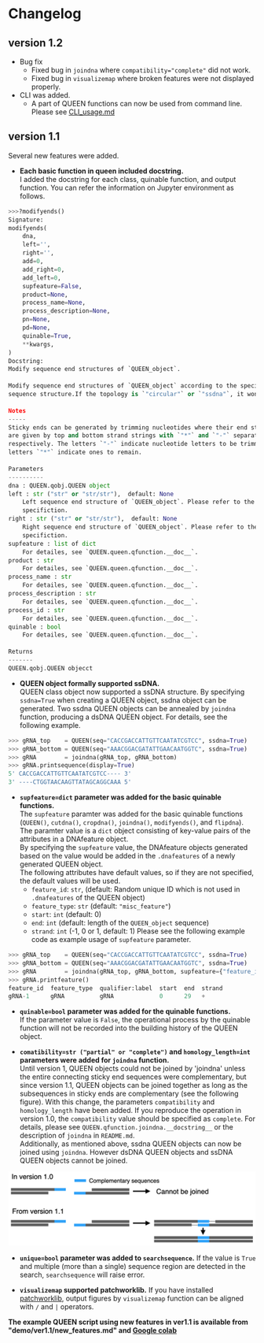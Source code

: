 # Changelog
## version 1.2 
- Bug fix
    - Fixed bug in `joindna` where `compatibility="complete"` did not work. 
    - Fixed bug in `visualizemap` where broken features were not displayed properly.
- CLI was added. 
    - A part of QUEEN functions can now be used from command line. Please see [CLI_usage.md](https://github.com/yachielab/QUEEN/blob/develop/ver1.2/CLI_usage.md) 

## version 1.1 
Several new features were added.
- **Each basic function in queen included docstring.**  
I added the docstring for each class, quinable function, and output function. You can refer the information on Jupyter environment as follows.  

```python 
>>>?modifyends() 
Signature:
modifyends(
    dna,
    left='',
    right='',
    add=0,
    add_right=0,
    add_left=0,
    supfeature=False,
    product=None,
    process_name=None,
    process_description=None,
    pn=None,
    pd=None,
    quinable=True,
    **kwargs,
)
Docstring:
Modify sequence end structures of `QUEEN_object`.

Modify sequence end structures of `QUEEN_object` according to the specified end 
sequence structure.If the topology is `"circular"` or `"ssdna"`, it won't work.

Notes
-----
Sticky ends can be generated by trimming nucleotides where their end structures 
are given by top and bottom strand strings with `"*"` and `"-"` separated by `"/"`, 
respectively. The letters `"-"` indicate nucleotide letters to be trimmed, and the 
letters `"*"` indicate ones to remain.  

Parameters
----------
dna : QUEEN.qobj.QUEEN object
left : str ("str" or "str/str"),  default: None
    Left sequence end structure of `QUEEN_object`. Please refer to the "Notes" for the 
    specifiction.
right : str ("str" or "str/str"),  default: None
    Right sequence end structure of `QUEEN_object`. Please refer to the "Notes" for the 
    specifiction.
supfeature : list of dict
    For detailes, see `QUEEN.queen.qfunction.__doc__`.
product : str
    For detailes, see `QUEEN.queen.qfunction.__doc__`.
process_name : str
    For detailes, see `QUEEN.queen.qfunction.__doc__`.
process_description : str
    For detailes, see `QUEEN.queen.qfunction.__doc__`.
process_id : str 
    For detailes, see `QUEEN.queen.qfunction.__doc__`.
quinable : bool
    For detailes, see `QUEEN.queen.qfunction.__doc__`.

Returns
-------
QUEEN.qobj.QUEEN objecct
```

- **QUEEN object formally supported ssDNA.**  
QUEEN class object now supported a ssDNA structure. By specifying `ssdna=True` when creating a QUEEN object, ssdna object can be generated.
Two ssdna QUEEN objects can be annealed by `joindna` function, producing a dsDNA QUEEN object. For details, see the following example.

```python 
>>> gRNA_top    = QUEEN(seq="CACCGACCATTGTTCAATATCGTCC", ssdna=True)
>>> gRNA_bottom = QUEEN(seq="AAACGGACGATATTGAACAATGGTC", ssdna=True)
>>> gRNA        = joindna(gRNA_top, gRNA_bottom)
>>> gRNA.printsequence(display=True)
5' CACCGACCATTGTTCAATATCGTCC---- 3'
3' ----CTGGTAACAAGTTATAGCAGGCAAA 5'
```

- **`supfeature=dict` parameter was added for the basic quinable functions.**  
The `supfeature` paramter was added for the basic quinable functions (`QUEEN()`, `cutdna()`, `cropdna()`, `joindna()`, `modifyends()`, and `flipdna`). The paramter value is a `dict` object consisting of key-value pairs of the attributes in a DNAfeature object.   
By specifying the `supfeature` value, the DNAfeature objects generated based on the value would be added in the `.dnafeatures` of a newly generated QUEEN object.   
The following attributes have default values, so if they are not specified, the default values will be used.
	- `feature_id`: `str`, (default: Random unique ID which is not used in `.dnafeatures` of the QUEEN object) 
	- `feature_type`: `str` (default: `"misc_feature"`) 
	- `start`: `int` (default: 0) 
	- `end`: `int` (default: length of the `QUEEN_object` sequence)
	- `strand`: `int` (-1, 0 or 1, default: 1)
Please see the following example code as example usage of `supfeature` parameter.

```python
>>> gRNA_top    = QUEEN(seq="CACCGACCATTGTTCAATATCGTCC", ssdna=True)
>>> gRNA_bottom = QUEEN(seq="AAACGGACGATATTGAACAATGGTC", ssdna=True)
>>> gRNA        = joindna(gRNA_top, gRNA_bottom, supfeature={"feature_id":"gRNA-1", "feature_type":"gRNA", "qualifier:label":"gRNA"})
>>> gRNA.printfeature()
feature_id  feature_type  qualifier:label  start  end  strand  
gRNA-1      gRNA          gRNA             0      29   +    
```

- **`quinable=bool` parameter was added for the quinable functions.**  
If the parameter value is `False`, the operational process by the quinable function will not be recorded into the building history of the QUEEN object.

- **`comatibility=str ("partial" or "complete")` and `homology_length=int` parameters were added for `joindna` function.**  
Until version 1, QUEEN objects could not be joined by 'joindna' unless the entire connecting sticky end sequences were complementary, but since version 1.1, QUEEN objects can be joined together as long as the subsequences in sticky ends are complementary (see the following figure). With this change, the parameters `compatibility` and `homology_length` have been added. If you reproduce the operation in version 1.0, the `compatibility` value should be specified as `complete`. For details, please see `QUEEN.qfunction.joindna.__docstring__` or the description of `joindna` in `README.md`.  
Additionally, as mentioned above, ssdna QUEEN objects can now be joined using `joindna`. However dsDNA QUEEN objects and ssDNA QUEEN objects cannot be joined. 

<img src="img/change_log.jpg" width="600x600">

- **`unique=bool` parameter was added to `searchsequence`.**
If the value is `True` and multiple (more than a single) sequence region are detected in the search, `searchsequence` will raise error. 

- **`visualizemap` supported patchworklib.**
If you have installed [patchworklib](https://github.com/ponnhide/patchworklib), output figures by `visualizemap` function can be aligned with `/` and `|` operators.   

**The example QUEEN script using new features in ver1.1 is available from "demo/ver1.1/new\_features.md" and [Google colab](https://colab.research.google.com/drive/1Y4uPZj0pmdznkoO0iv5Av0Z15pG4fN7z?usp=sharing)** 

